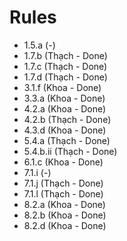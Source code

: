 # Rules
- 1.5.a (-)
- 1.7.b (Thạch - Done)
- 1.7.c (Thạch - Done)
- 1.7.d (Thạch - Done)
- 3.1.f (Khoa - Done)
- 3.3.a (Khoa - Done)
- 4.2.a (Khoa - Done)
- 4.2.b (Thạch - Done)
- 4.3.d (Khoa - Done)
- 5.4.a (Thạch - Done)
- 5.4.b.ii (Thạch - Done)
- 6.1.c (Khoa - Done)
- 7.1.i (-)
- 7.1.j (Thạch - Done)
- 7.1.l (Thạch - Done)
- 8.2.a (Khoa - Done)
- 8.2.b (Khoa - Done)
- 8.2.d (Khoa - Done)
